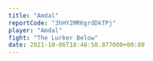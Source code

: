 ```yaml
---
title: "Amdal"
reportCode: "3hHY2MRKgrdDkTPj"
player: "Amdal"
fight: "The Lurker Below"
date: 2021-10-06T18:48:50.877000+00:00
---
```

